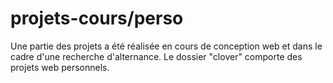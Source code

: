# projets-cours/perso
Une partie des projets a été réalisée en cours de conception web et dans le cadre d'une recherche d'alternance.
Le dossier "clover" comporte des projets web personnels.
